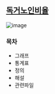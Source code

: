 ## [독거노인비율](http://www.index.go.kr/unify/idx-info.do?idxCd=8039)

![image](https://user-images.githubusercontent.com/100757595/171081438-09c19fe4-5eff-4a9b-8a7c-dfcf6056ac71.png)


### 목차
* 그래프
* 통계표
* 정의
* 해설
* 관련파일
